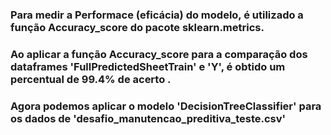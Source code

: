 ###  Para medir a Performace (eficácia) do modelo, é utilizado a função Accuracy_score do pacote sklearn.metrics.

###  Ao aplicar a função Accuracy_score para a comparação dos dataframes 'FullPredictedSheetTrain' e 'Y', é obtido um percentual de 99.4% de acerto .

###  Agora podemos aplicar o modelo 'DecisionTreeClassifier' para os dados de  'desafio_manutencao_preditiva_teste.csv' 
